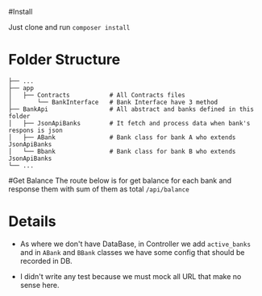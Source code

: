 #Install

Just clone and run `composer install`

# Folder Structure 
```
├── ...
├── app               
│   ├── Contracts           # All Contracts files
│       └── BankInterface   # Bank Interface have 3 method
├── BankApi                 # All abstract and banks defined in this folder
│   ├── JsonApiBanks        # It fetch and process data when bank's respons is json
│   ├── ABank               # Bank class for bank A who extends JsonApiBanks
│   └── Bbank               # Bank class for bank B who extends JsonApiBanks
└── ... 
```

#Get Balance
The route below is for get balance for each bank and response them with sum of them as total
`/api/balance`


# Details

- As where we don't have DataBase, in Controller we add `active_banks` and in `ABank` and `BBank` 
classes we have some config that should be recorded in DB.

- I didn't write any test because we must mock all URL that make no sense here.
